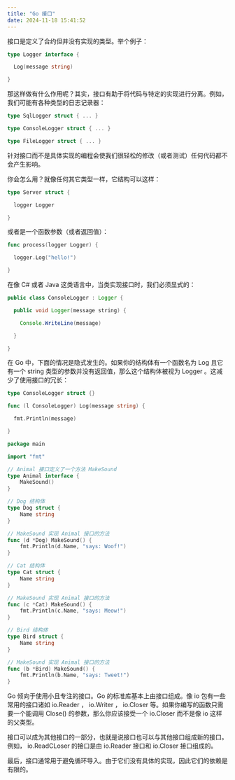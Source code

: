 ```yaml
---
title: "Go 接口"
date: 2024-11-18 15:41:52
---
```


接口是定义了合约但并没有实现的类型。举个例子：

``` go
type Logger interface {

  Log(message string)

}
```

那这样做有什么作用呢？其实，接口有助于将代码与特定的实现进行分离。例如，我们可能有各种类型的日志记录器：

``` go
type SqlLogger struct { ... }

type ConsoleLogger struct { ... }

type FileLogger struct { ... }
```

针对接口而不是具体实现的编程会使我们很轻松的修改（或者测试）任何代码都不会产生影响。

你会怎么用？就像任何其它类型一样，它结构可以这样：

``` go
type Server struct {

  logger Logger

}
```

或者是一个函数参数（或者返回值）：

``` go
func process(logger Logger) {

  logger.Log("hello!")

}
```

在像 C# 或者 Java 这类语言中，当类实现接口时，我们必须显式的：

``` java
public class ConsoleLogger : Logger {

  public void Logger(message string) {

    Console.WriteLine(message)

  }

}
```

在 Go 中，下面的情况是隐式发生的。如果你的结构体有一个函数名为 Log 且它有一个 string 类型的参数并没有返回值，那么这个结构体被视为 Logger 。这减少了使用接口的冗长：

``` go
type ConsoleLogger struct {}

func (l ConsoleLogger) Log(message string) {

  fmt.Println(message)

}
```

``` go
package main

import "fmt"

// Animal 接口定义了一个方法 MakeSound
type Animal interface {
    MakeSound()
}

// Dog 结构体
type Dog struct {
    Name string
}

// MakeSound 实现 Animal 接口的方法
func (d *Dog) MakeSound() {
    fmt.Println(d.Name, "says: Woof!")
}

// Cat 结构体
type Cat struct {
    Name string
}

// MakeSound 实现 Animal 接口的方法
func (c *Cat) MakeSound() {
    fmt.Println(c.Name, "says: Meow!")
}

// Bird 结构体
type Bird struct {
    Name string
}

// MakeSound 实现 Animal 接口的方法
func (b *Bird) MakeSound() {
    fmt.Println(b.Name, "says: Tweet!")
}
```

Go 倾向于使用小且专注的接口。Go 的标准库基本上由接口组成。像 io 包有一些常用的接口诸如 io.Reader ， io.Writer ， io.Closer 等。如果你编写的函数只需要一个能调用 Close() 的参数，那么你应该接受一个 io.Closer 而不是像 io 这样的父类型。

接口可以成为其他接口的一部分，也就是说接口也可以与其他接口组成新的接口。例如， io.ReadCLoser 的接口是由 io.Reader 接口和 io.Closer 接口组成的。

最后，接口通常用于避免循环导入。由于它们没有具体的实现，因此它们的依赖是有限的。
